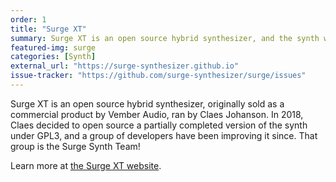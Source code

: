 ```yaml
---
order: 1
title: "Surge XT"
summary: Surge XT is an open source hybrid synthesizer, and the synth which started the Surge Synth Team project!
featured-img: surge 
categories: [Synth]
external_url: "https://surge-synthesizer.github.io"
issue-tracker: "https://github.com/surge-synthesizer/surge/issues"
---
```


Surge XT is an open source hybrid synthesizer, originally sold as a commercial product by Vember Audio, ran by Claes Johanson. In 2018, Claes
decided to open source a partially completed version of the synth under GPL3, and a group of developers have been improving it since.
That group is the Surge Synth Team!

Learn more at [the Surge XT website](https://surge-synthesizer.github.io).
